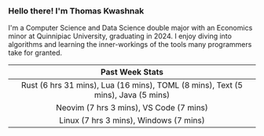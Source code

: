 
### Hello there! I'm Thomas Kwashnak

I'm a Computer Science and Data Science double major with an Economics
minor at Quinnipiac University, graduating in 2024.
I enjoy diving into algorithms and learning the inner-workings of the tools
many programmers take for granted.

| Past Week Stats |
| :---: |
| Rust (6 hrs 31 mins), Lua (16 mins), TOML (8 mins), Text (5 mins), Java (5 mins) |
| Neovim (7 hrs 3 mins), VS Code (7 mins) |
| Linux (7 hrs 3 mins), Windows (7 mins) |

